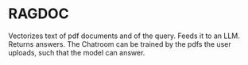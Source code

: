 # RAGDOC

Vectorizes text of pdf documents and of the query. Feeds it to an LLM. Returns answers. 
The Chatroom can be trained by the pdfs the user uploads, such that the model can answer.

